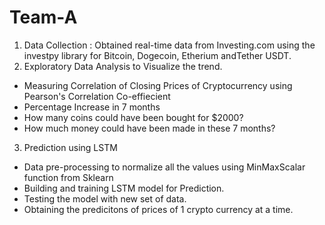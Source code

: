 # Team-A

1. Data Collection : Obtained real-time data from Investing.com using the investpy library for Bitcoin, Dogecoin, Etherium andTether USDT.
2. Exploratory Data Analysis to Visualize the trend.
- Measuring Correlation of Closing Prices of Cryptocurrency using Pearson's Correlation Co-effiecient
- Percentage Increase in 7 months
- How many coins could have been bought for $2000?
- How much money could have been made in these 7 months?
3. Prediction using LSTM
- Data pre-processing to normalize all the values using MinMaxScalar function from Sklearn
- Building and training LSTM model for Prediction.
- Testing the model with new set of data. 
- Obtaining the predicitons of prices of 1 crypto currency at a time.
